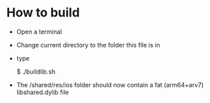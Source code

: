 # How to build

* Open a terminal
* Change current directory to the folder this file is in
* type

    $ ./buildlib.sh

* The <project root>/shared/res/ios folder should now contain a fat (arm64+arv7) libshared.dylib file 